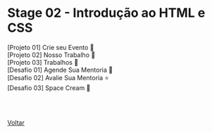 <h1>Stage 02 - Introdução ao HTML e CSS</h1>
<a href="./projeto01" style="text-decoration:none;">[Projeto 01] Crie seu Evento 📝</a> <br>
<a href="./projeto02" style="text-decoration:none;">[Projeto 02] Nosso Trabalho 📱</a> <br>
<a href="./projeto03" style="text-decoration:none;">[Projeto 03] Trabalhos 💼</a> <br>
<a href="./desafios/criando_formularios_01" style="text-decoration:none;">[Desafio 01] Agende Sua Mentoria 📆</a> <br>
<a href="./desafios/criando_formularios_02" style="text-decoration:none;">[Desafio 02] Avalie Sua Mentoria ⭐</a> <br>
<a href="./desafios/space_cream" style="text-decoration:none;">[Desafio 03] Space Cream 🍦</a> <br>

<br><br>

<a href="../../README.md">Voltar</a>
